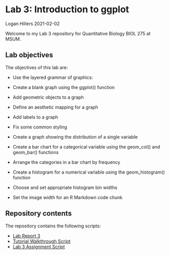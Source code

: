 Lab 3: Introduction to ggplot
================
Logan Hillers
2021-02-02

Welcome to my Lab 3 repository for Quantitative Biology BIOL 275 at
MSUM.

## Lab objectives

The objectives of this lab are:

  - Use the layered grammar of graphics:

  - Create a blank graph using the ggplot() function

  - Add geometric objects to a graph

  - Define an aesthetic mapping for a graph

  - Add labels to a graph

  - Fix some common styling

  - Create a graph showing the distribution of a single variable

  - Create a bar chart for a categorical variable using the geom\_col()
    and geom\_bar() functions

  - Arrange the categories in a bar chart by frequency

  - Create a histogram for a numerical variable using the
    geom\_histogram() function

  - Choose and set appropriate histogram bin widths

  - Set the image width for an R Markdown code chunk

## Repository contents

The repository contains the following scripts:

  - [Lab Report 3](lab-report.md)
  - [Tutorial Walkthrough Script](tutorial%20lab%203.R)
  - [Lab 3 Assignment Script](lab%203%20data.R)
